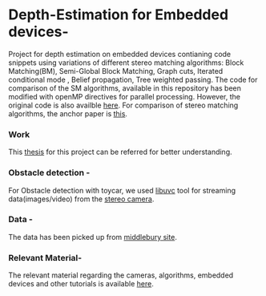 # Depth-Estimation for Embedded devices-
Project for depth estimation on embedded devices contianing code snippets using variations of different stereo matching algorithms: Block Matching(BM), Semi-Global Block Matching, Graph cuts, Iterated conditional mode , Belief propagation, Tree weighted passing. The code for comparison of the SM algorithms, available in this repository has been modified with openMP directives for parallel processing. However, the original code is also availble [here](http://vision.middlebury.edu/MRF/code/). For comparison of stereo matching algorithms, the anchor paper is [this](https://www.cs.cornell.edu/~rdz/Papers/SZSVKATR.pdf).

### Work
This [thesis](https://www.dropbox.com/s/jfxopy60leqtw76/Depth_Estimation_for%20embedded_devices_thesis.pdf?dl=0) for this project can be referred for better understanding.

### Obstacle detection -
For Obstacle detection with toycar, we used [libuvc](https://github.com/ktossell/libuvc) tool for streaming data(images/video) from the [stereo camera](https://leopardimaging.com/product/li-usb30-v024stereo/).

### Data -
The data has been picked up from [middlebury site](http://vision.middlebury.edu/stereo/data/).

### Relevant Material-
The relevant material regarding the cameras, algorithms, embedded devices and other tutorials is available [here](https://www.dropbox.com/sh/144i4kgtncedhd7/AACV2EH-SDpGCve5avV2fwy4a?dl=0).
